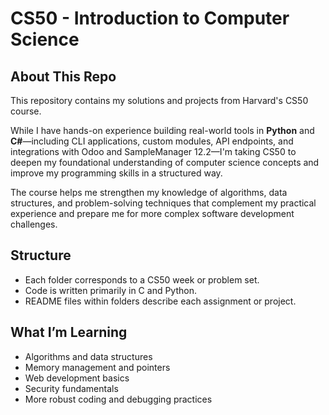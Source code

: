 # CS50 - Introduction to Computer Science

## About This Repo

This repository contains my solutions and projects from Harvard's CS50 course.

While I have hands-on experience building real-world tools in **Python** and **C#**—including CLI applications, custom modules, API endpoints, and integrations with Odoo and SampleManager 12.2—I'm taking CS50 to deepen my foundational understanding of computer science concepts and improve my programming skills in a structured way.

The course helps me strengthen my knowledge of algorithms, data structures, and problem-solving techniques that complement my practical experience and prepare me for more complex software development challenges.

## Structure

- Each folder corresponds to a CS50 week or problem set.
- Code is written primarily in C and Python.
- README files within folders describe each assignment or project.

## What I’m Learning

- Algorithms and data structures
- Memory management and pointers
- Web development basics
- Security fundamentals
- More robust coding and debugging practices
